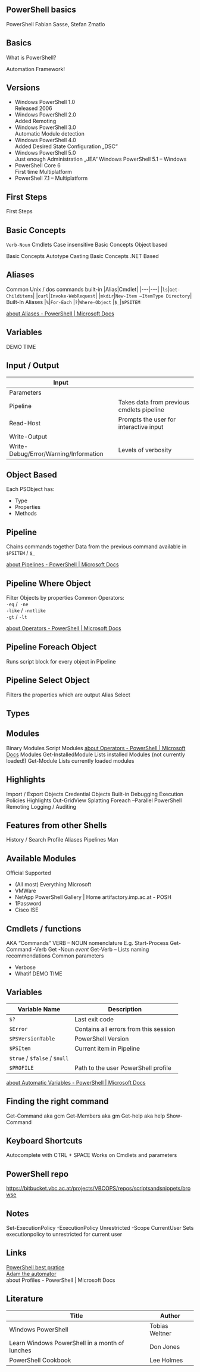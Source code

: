 ## PowerShell basics


PowerShell
Fabian Sasse, Stefan Zmatlo
## Basics
What is PowerShell?

Automation Framework!
## Versions
* Windows PowerShell 1.0\
Released 2006
* Windows PowerShell 2.0\
Added Remoting
* Windows PowerShell 3.0\
Automatic Module detection
* Windows PowerShell 4.0\
Added Desired State Configuration „DSC“
* Windows PowerShell 5.0\
Just enough Administration „JEA“
Windows PowerShell 5.1 – Windows
* PowerShell Core 6\
First time Multiplatform
* PowerShell 7.1 – Multiplatform
## First Steps
First Steps
## Basic Concepts
```Verb-Noun``` Cmdlets
Case insensitive
Basic Concepts
Object based


Basic Concepts
Autotype Casting
Basic Concepts
.NET Based
## Aliases
Common Unix / dos commands built-in
|Alias|Cmdlet|
|---|---|
|```ls```|```Get-Childitems```|
|```curl```|```Invoke-WebRequest```|
|```mkdir```|```New-Item –ItemType Directory```|
Built-In Aliases
|```%```|```For-Each```
|```?```|```Where-Object```
|```$_```|```$PSITEM```

[about Aliases - PowerShell | Microsoft Docs](https://docs.microsoft.com/en-us/powershell/module/microsoft.powershell.core/about/about_aliases?view=powershell-7.1)
## Variables
DEMO TIME
## Input / Output
|Input||
|---|---|
|Parameters|
|Pipeline|Takes data from previous cmdlets pipeline
|Read-Host|Prompts the user for interactive input
|Write-Output|
|Write-Debug/Error/Warning/Information|Levels of verbosity
## Object Based
Each PSObject has:
- Type
- Properties
- Methods
## Pipeline
Chains commands together
Data from the previous command available in ```$PSITEM``` / ```$_```

[about Pipelines - PowerShell | Microsoft Docs](https://docs.microsoft.com/en-us/powershell/module/microsoft.powershell.core/about/about_pipelines?view=powershell-7.1)
## Pipeline Where Object
Filter Objects by properties
Common Operators:\
```-eq``` /``` -ne```\
```-like``` / ```-notlike```\
```-gt``` / ```-lt```

[about Operators - PowerShell | Microsoft Docs](https://docs.microsoft.com/en-us/powershell/module/microsoft.powershell.core/about/about_operators?view=powershell-7.1)

## Pipeline Foreach Object
Runs script block for every object in Pipeline
## Pipeline Select Object
Filters the properties which are output
Alias Select
## Types
## Modules
Binary Modules
Script Modules
[about Operators - PowerShell | Microsoft Docs](https://docs.microsoft.com/en-us/powershell/module/microsoft.powershell.core/about/about_modules?view=powershell-7.1)
Modules
Get-InstalledModule Lists installed Modules (not currently loaded!)
Get-Module Lists currently loaded modules
## Highlights
Import / Export Objects
Credential Objects
Built-in Debugging
Execution Policies
Highlights
Out-GridView
Splatting
Foreach –Parallel
PowerShell Remoting
Logging / Auditing
## Features from other Shells
History / Search
Profile
Aliases
Pipelines
Man
## Available Modules
Official Supported
- (All most) Everything Microsoft
- VMWare
- NetApp
PowerShell Gallery | Home
artifactory.imp.ac.at - POSH
- 1Password
- Cisco ISE
## Cmdlets / functions
AKA “Commands”
VERB – NOUN nomenclature
E.g. Start-Process
Get-Command -Verb Get -Noun *event*
Get-Verb – Lists naming recommendations
Common parameters
- Verbose
- Whatif
DEMO TIME
## Variables
|Variable Name|Description|
|---|---|
```$?```|Last exit code
```$Error```|Contains all errors from this session
```$PSVersionTable```|PowerShell Version
```$PSItem```|Current item in Pipeline
```$true``` / ```$false``` / ```$null```|
```$PROFILE```|Path to the user PowerShell profile

[about Automatic Variables - PowerShell | Microsoft Docs](https://docs.microsoft.com/en-us/powershell/module/microsoft.powershell.core/about/about_automatic_variables?view=powershell-7.2)
## Finding the right command
Get-Command aka gcm
Get-Members aka gm
Get-help aka help
Show-Command
## Keyboard Shortcuts
Autocomplete with CTRL + SPACE
Works on Cmdlets and parameters
## PowerShell repo
https://bitbucket.vbc.ac.at/projects/VBCOPS/repos/scriptsandsnippets/browse
## Notes
Set-ExecutionPolicy -ExecutionPolicy Unrestricted -Scope CurrentUser Sets executionpolicy to unrestricted for current user
## Links
[PowerShell best pratice](https://poshcode.gitbook.io/powershell-practice-and-style)\
[Adam the automator](https://adamtheautomator.com/)\
about Profiles - PowerShell | Microsoft Docs
## Literature
|Title|Author|
|---|---|
|Windows PowerShell|Tobias Weltner
|Learn Windows PowerShell in a month of lunches|Don Jones
|PowerShell Cookbook|Lee Holmes
